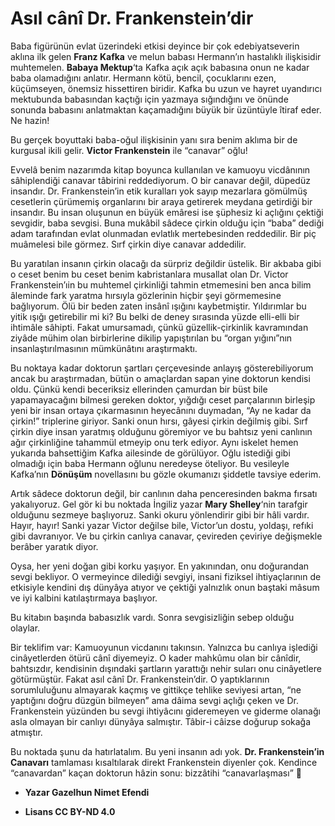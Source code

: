 # Asıl cânî Dr. Frankenstein’dir

Baba figürünün evlat üzerindeki etkisi deyince bir çok edebiyatseverin aklına ilk gelen **Franz Kafka** ve melun babası Hermann’ın hastalıklı ilişkisidir muhtemelen. **Babaya Mektup**‘ta Kafka açık açık babasına onun ne kadar baba olamadığını anlatır. Hermann kötü, bencil, çocuklarını ezen, küçümseyen, önemsiz hissettiren biridir. Kafka bu uzun ve hayret uyandırıcı mektubunda babasından kaçtığı için yazmaya sığındığını ve önünde sonunda babasını anlatmaktan kaçamadığını büyük bir üzüntüyle îtiraf eder. Ne hazin!

Bu gerçek boyuttaki baba-oğul ilişkisinin yanı sıra benim aklıma bir de kurgusal ikili gelir. **Victor Frankenstein** ile “canavar” oğlu! 

Evvelâ benim nazarımda kitap boyunca kullanılan ve kamuoyu vicdânının sâhiplendiği canavar tâbirini reddediyorum. O bir canavar değil, düpedüz insandır. Dr. Frankenstein’in etik kuralları yok sayıp mezarlara gömülmüş cesetlerin çürümemiş organlarını bir araya getirerek meydana getirdiği bir insandır. Bu insan oluşunun en büyük emâresi ise şüphesiz ki açlığını çektiği sevgidir, baba sevgisi. Buna mukâbil sâdece çirkin olduğu için “baba” dediği adam tarafından evlat olunmadan evlatlık mertebesinden reddedilir. Bir piç muâmelesi bile görmez. Sırf çirkin diye canavar addedilir. 

Bu yaratılan insanın çirkin olacağı da sürpriz değildir üstelik. Bir akbaba gibi o ceset benim bu ceset benim kabristanlara musallat olan Dr. Victor Frankenstein’ıin bu muhtemel çirkinliği tahmin etmemesini ben anca bilim âleminde fark yaratma hırsıyla gözlerinin hiçbir şeyi görmemesine bağlıyorum. Ölü bir beden zaten insânî ışığını kaybetmiştir. Yıldırımlar bu yitik ışığı getirebilir mi ki? Bu belki de deney sırasında yüzde elli-elli bir ihtimâle sâhipti. Fakat umursamadı, çünkü güzellik-çirkinlik kavramından ziyâde mühim olan birbirlerine dikilip yapıştırılan bu “organ yığını”nın insanlaştırılmasının mümkünâtını araştırmaktı.

Bu noktaya kadar doktorun şartları çerçevesinde anlayış gösterebiliyorum ancak bu araştırmadan, bütün o amaçlardan sapan yine doktorun kendisi oldu. Çünkü kendi beceriksiz ellerinden çamurdan bir büst bile yapamayacağını bilmesi gereken doktor, yığdığı ceset parçalarının birleşip yeni bir insan ortaya çıkarmasının heyecânını duymadan, “Ay ne kadar da çirkin!” triplerine giriyor. Sanki onun hırsı, gâyesi çirkin değilmiş gibi. Sırf çirkin diye insan yaratmış olduğunu göremiyor ve bu bahtsız yeni canlının ağır çirkinliğine tahammül etmeyip onu terk ediyor. Aynı iskelet hemen yukarıda bahsettiğim Kafka ailesinde de görülüyor. Oğlu istediği gibi olmadığı için baba Hermann oğlunu neredeyse öteliyor. Bu vesileyle Kafka’nın **Dönüşüm** novellasını bu gözle okumanızı şiddetle tavsiye ederim.

Artık sâdece doktorun değil, bir canlının daha penceresinden bakma fırsatı yakalıyoruz. Gel gör ki bu noktada İngiliz yazar **Mary Shelley**‘nin tarafgir olduğunu sezmeye başlıyoruz. Sanki okuru yönlendirir gibi bir hâli vardır. Hayır, hayır! Sanki yazar Victor değilse bile, Victor’un dostu, yoldaşı, refıki gibi davranıyor. Ve bu çirkin canlıya canavar, çevireden çeviriye değişmekle berâber yaratık diyor.

Oysa, her yeni doğan gibi korku yaşıyor. En yakınından, onu doğurandan sevgi bekliyor. O vermeyince dilediği sevgiyi, insani fiziksel ihtiyaçlarının de etkisiyle kendini dış dünyâya atıyor ve çektiği yalnızlık onun baştaki mâsum ve iyi kalbini katılaştırmaya başlıyor.

Bu kitabın başında babasızlık vardı. Sonra sevgisizliğin sebep olduğu olaylar.

Bir teklifim var: Kamuoyunun vicdanını takınsın. Yalnızca bu canlıya işlediği cinâyetlerden ötürü cânî diyemeyiz. O kader mahkûmu olan bir cânîdir, bahtsızdır, kendisinin dışındaki şartların yarattığı nehir suları onu cinâyetlere götürmüştür. Fakat asıl cânî Dr. Frankenstein’dir. O yaptıklarının sorumluluğunu almayarak kaçmış ve gittikçe tehlike seviyesi artan, “ne yaptığını doğru düzgün bilmeyen” ama dâima sevgi açlığı çeken ve Dr. Frankenstein yüzünden bu sevgi ihtiyâcını gideremeyen ve giderme olanağı asla olmayan bir canlıyı dünyâya salmıştır. Tâbir-i câizse doğurup sokağa atmıştır.

Bu noktada şunu da hatırlatalım. Bu yeni insanın adı yok. **Dr. Frankenstein’in Canavarı** tamlaması kısaltılarak direkt Frankenstein diyenler çok. Kendince “canavardan” kaçan doktorun hâzin sonu: bizzâtihi “canavarlaşması” 🙂

* **Yazar Gazelhun Nimet Efendi**

* **Lisans CC BY-ND 4.0**
